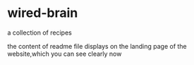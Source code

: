 # wired-brain
a collection of recipes

the content of readme file displays on the landing page of the website,which you can see clearly now
